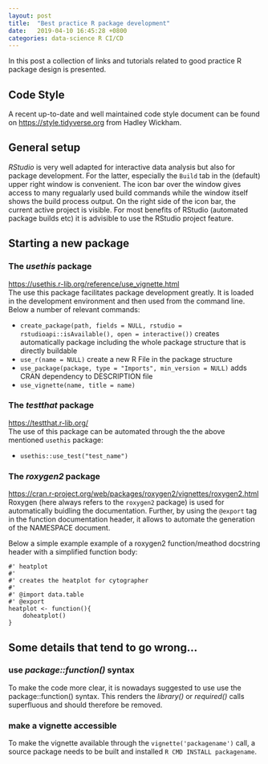 ```yaml
---
layout: post
title:  "Best practice R package development"
date:   2019-04-10 16:45:28 +0800
categories: data-science R CI/CD
---
```


In this post a collection of links and tutorials related to good
practice R package design is presented.

## Code Style
A recent up-to-date and well maintained code style document can be found on <https://style.tidyverse.org> from Hadley Wickham.

## General setup
*RStudio* is very well adapted for interactive data analysis but also for package development. For the
latter, especially the `Build` tab in the (default) upper right window is convenient. The icon bar over
the window gives access to many regualarly used build commands while the window itself shows the build
process output. On the right side of the icon bar, the current active project is visible. For most benefits
of RStudio (automated package builds etc) it is advisible to use the RStudio project feature. 

## Starting a new package
### The *usethis* package 
<https://usethis.r-lib.org/reference/use_vignette.html>  
The use this package facilitates package development greatly. It is loaded in the development environment and then used from the command line. Below a number of relevant commands:
- `create_package(path, fields = NULL, rstudio = rstudioapi::isAvailable(), open = interactive())` creates automatically package including the whole package structure that is directly buildable
- `use_r(name = NULL)` create a new R File in the package structure
- `use_package(package, type = "Imports", min_version = NULL)` adds CRAN dependency to DESCRIPTION file
- `use_vignette(name, title = name)`

### The *testthat* package
<https://testthat.r-lib.org/>  
The use of this package can be automated through the the above mentioned `usethis` package:
- `usethis::use_test("test_name")`

### The *roxygen2* package
<https://cran.r-project.org/web/packages/roxygen2/vignettes/roxygen2.html>  
Roxygen (here always refers to the `roxygen2` package) is used for automatically buidling the
documentation. Further, by using the `@export` tag in the function documentation header, 
it allows to automate the generation of the NAMESPACE document.

Below a simple example example of a roxygen2 function/meathod docstring
header with a simplified function body:
```
#' heatplot
#'
#' creates the heatplot for cytographer
#'
#' @import data.table
#' @export
heatplot <- function(){
    doheatplot()
}
```

## Some details that tend to go wrong...
### use *package::function()* syntax
To make the code more clear, it is nowadays suggested to use use the package::function() syntax. This
renders the *library()* or *required()* calls superfluous and should therefore be removed.

### make a vignette accessible
To make the vignette available through the `vignette('packagename')` call, a source package needs to
be built and installed `R CMD INSTALL packagename`.